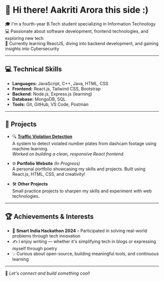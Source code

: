 # 👋 Hi there! Aakriti Arora this side :)

🎓 I'm a fourth-year B.Tech student specializing in Information Technology  
💻 Passionate about software development, frontend technologies, and exploring new tech  
🌱 Currently learning ReactJS, diving into backend development, and gaining insights into Cybersecurity

---

## 💻 Technical Skills

- **Languages:** JavaScript, C++, Java, HTML, CSS  
- **Frontend:** React.js, Tailwind CSS, Bootstrap  
- **Backend:** Node.js, Express.js (learning)  
- **Database:** MongoDB, SQL  
- **Tools:** Git, GitHub, VS Code, Postman  

---

## 🚀 Projects

- 🔍 **[Traffic Violation Detection](#)**  
  A system to detect violated number plates from dashcam footage using machine learning.  
  *Worked on building a clean, responsive React frontend.*

- 🌐 **Portfolio Website** *(In Progress)*  
  A personal portfolio showcasing my skills and projects. Built using React.js, HTML, CSS, and creativity!

- 🛠️ **Other Projects**  
  Small practice projects to sharpen my skills and experiment with web technologies.

---

## 🏆 Achievements & Interests

- 🚀 **Smart India Hackathon 2024** – Participated in solving real-world problems through tech innovation  
- ✍️ I enjoy writing — whether it's simplifying tech in blogs or expressing myself through poetry  
- 💡 Curious about open-source, building meaningful tools, and continuous learning  

---

🔗 *Let's connect and build something cool!*  
